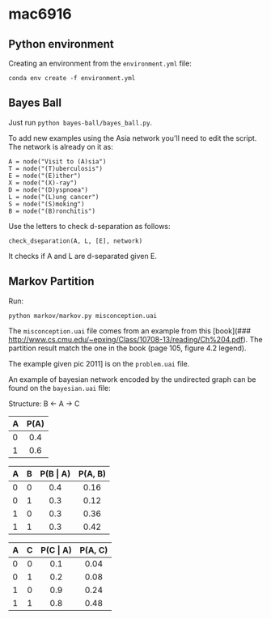 # mac6916

## Python environment

Creating an environment from the `environment.yml` file:
```
conda env create -f environment.yml
```

## Bayes Ball

Just run `python bayes-ball/bayes_ball.py`.

To add new examples using the Asia network you'll need to edit the script. The network is already on it as:

```
A = node("Visit to (A)sia")
T = node("(T)uberculosis")
E = node("(E)ither")
X = node("(X)-ray")
D = node("(D)yspnoea")
L = node("(L)ung cancer")
S = node("(S)moking")
B = node("(B)ronchitis")
```

Use the letters to check d-separation as follows:
``` 1c-enterprise
check_dseparation(A, L, [E], network)
```

It checks if A and L are d-separated given E.

## Markov Partition

Run:

``` 1c-enterprise
python markov/markov.py misconception.uai
```

The `misconception.uai` file comes from an example from this [book](### http://www.cs.cmu.edu/~epxing/Class/10708-13/reading/Ch%204.pdf). The partition result match the one in the book (page 105, figure 4.2 legend).

The example given pic 2011] is on the `problem.uai` file.

An example of bayesian network encoded by the undirected graph can be found on the `bayesian.uai` file:

Structure: B <- A -> C

| A        | P(A)           |
| ------------- |:-------------:|
| 0      | 0.4 |
| 1      | 0.6      |


| A             | B               | P(B \| A) | P(A, B)|
| ------------- | :-------------: |:---:|:---:|
| 0             | 0             | 0.4 | 0.16   |
| 0             | 1             | 0.3 | 0.12   |
| 1             | 0             | 0.3 | 0.36   |
| 1             | 1             | 0.3 | 0.42   |

| A             | C               | P(C \| A) | P(A, C)|
| ------------- | :-------------: |:---:|:---:|
| 0             | 0             | 0.1 | 0.04   |
| 0             | 1             | 0.2 | 0.08   |
| 1             | 0             | 0.9 | 0.24   |
| 1             | 1             | 0.8 | 0.48   |
